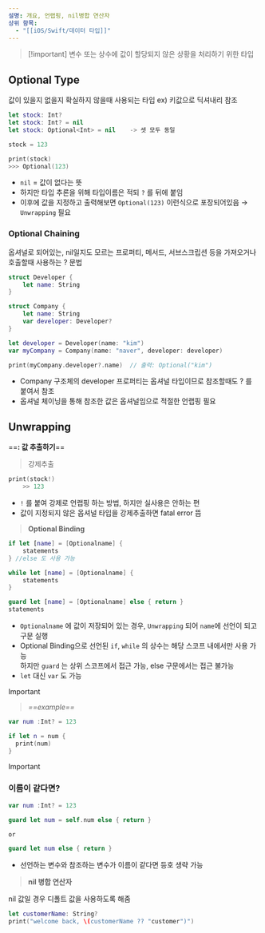 ```yaml
---
설명: 개요, 언랩핑, nil병합 연산자
상위 항목:
  - "[[iOS/Swift/데이터 타입]]"
---
```

> [!important] 변수 또는 상수에 값이 할당되지 않은 상황을 처리하기 위한 타입

  

## Optional Type

값이 있을지 없을지 확실하지 않을때 사용되는 타입 ex) 키값으로 딕셔내리 참조

```Swift
let stock: Int?
let stock: Int? = nil
let stock: Optional<Int> = nil    -> 셋 모두 동일

stock = 123

print(stock)
>>> Optional(123)
```

- `nil` = 값이 없다는 뜻
- 하지만 타입 추론을 위해 타입이름은 적되 `?` 를 뒤에 붙임
- 이후에 값을 지정하고 출력해보면 `Optional(123)` 이런식으로 포장되어있음 → `Unwrapping` 필요

  

### Optional Chaining

옵셔널로 되어있는, nil일지도 모르는 프로퍼티, 메서드, 서브스크립션 등을 가져오거나 호출할때 사용하는 ? 문법

```Swift
struct Developer {
	let name: String
}

struct Company {
	let name: String
	var developer: Developer?
}

let developer = Developer(name: "kim")
var myCompany = Company(name: "naver", developer: developer)

print(myCompany.developer?.name)  // 출력: Optional("kim")
```

- Company 구조체의 developer 프로퍼티는 옵셔널 타입이므로 참조할때도 ? 를 붙여서 참조
- 옵셔널 체이닝을 통해 참조한 값은 옵셔널임으로 적절한 언랩핑 필요

  

## Unwrapping

==**: 값 추출하기**==

> 강제추출

```Swift
print(stock!)
	>> 123
```

- `!` 를 붙여 강제로 언랩핑 하는 방법, 하지만 실사용은 안하는 편
- 값이 지정되지 않은 옵셔널 타입을 강제추출하면 fatal error 뜸

  

> **Optional Binding**

```Swift
if let [name] = [Optionalname] {
	statements
} //else 도 사용 가능

while let [name] = [Optionalname] {
	statements
}

guard let [name] = [Optionalname] else { return }
statements
```

- `Optionalname` 에 값이 저장되어 있는 경우, `Unwrapping` 되어 `name`에 선언이 되고 구문 실행
- Optional Binding으로 선언된 `if`, `while` 의 상수는 해당 스코프 내에서만 사용 가능  
    하지만 `guard` 는 상위 스코프에서 접근 가능, else 구문에서는 접근 불가능
- `let` 대신 `var` 도 가능

> [!important]
> 
> > _==example==_
> 
> ```Swift
> var num :Int? = 123
> 
> if let n = num {
> 	print(num)
> }
> ```

> [!important]
> 
> ### 이름이 같다면?
> 
> ```Swift
> var num :Int? = 123
> 
> guard let num = self.num else { return }
> 
> or
> 
> guard let num else { return }
> ```

- 선언하는 변수와 참조하는 변수가 이름이 같다면 등호 생략 가능

  

> **nil 병합 연산자**

nil 값일 경우 디폴트 값을 사용하도록 해줌

```Swift
let customerName: String? 
print("welcome back, \(customerName ?? "customer")")
```